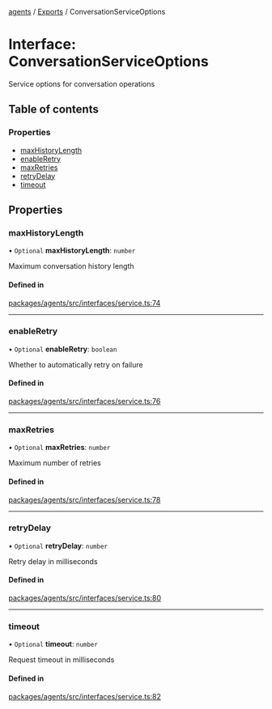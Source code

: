 <!-- 
 ⚠️  AUTO-GENERATED FILE - DO NOT EDIT MANUALLY
 This file is automatically generated by scripts/docs-generator.js
 To make changes, edit the source TypeScript files or update the generator script
-->

[agents](../../) / [Exports](../modules) / ConversationServiceOptions

# Interface: ConversationServiceOptions

Service options for conversation operations

## Table of contents

### Properties

- [maxHistoryLength](ConversationServiceOptions#maxhistorylength)
- [enableRetry](ConversationServiceOptions#enableretry)
- [maxRetries](ConversationServiceOptions#maxretries)
- [retryDelay](ConversationServiceOptions#retrydelay)
- [timeout](ConversationServiceOptions#timeout)

## Properties

### maxHistoryLength

• `Optional` **maxHistoryLength**: `number`

Maximum conversation history length

#### Defined in

[packages/agents/src/interfaces/service.ts:74](https://github.com/woojubb/robota/blob/bdf92966fb2bc9eb8d5a633591fffc1261e7f0f5/packages/agents/src/interfaces/service.ts#L74)

___

### enableRetry

• `Optional` **enableRetry**: `boolean`

Whether to automatically retry on failure

#### Defined in

[packages/agents/src/interfaces/service.ts:76](https://github.com/woojubb/robota/blob/bdf92966fb2bc9eb8d5a633591fffc1261e7f0f5/packages/agents/src/interfaces/service.ts#L76)

___

### maxRetries

• `Optional` **maxRetries**: `number`

Maximum number of retries

#### Defined in

[packages/agents/src/interfaces/service.ts:78](https://github.com/woojubb/robota/blob/bdf92966fb2bc9eb8d5a633591fffc1261e7f0f5/packages/agents/src/interfaces/service.ts#L78)

___

### retryDelay

• `Optional` **retryDelay**: `number`

Retry delay in milliseconds

#### Defined in

[packages/agents/src/interfaces/service.ts:80](https://github.com/woojubb/robota/blob/bdf92966fb2bc9eb8d5a633591fffc1261e7f0f5/packages/agents/src/interfaces/service.ts#L80)

___

### timeout

• `Optional` **timeout**: `number`

Request timeout in milliseconds

#### Defined in

[packages/agents/src/interfaces/service.ts:82](https://github.com/woojubb/robota/blob/bdf92966fb2bc9eb8d5a633591fffc1261e7f0f5/packages/agents/src/interfaces/service.ts#L82)
